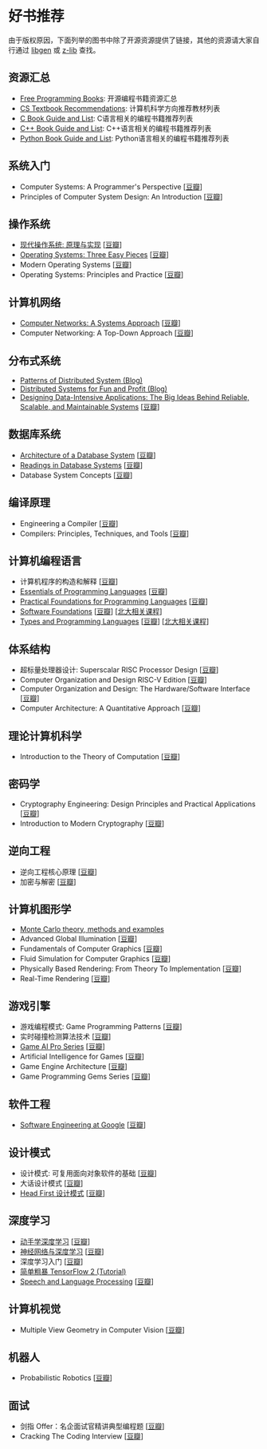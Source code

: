 # 好书推荐

<!-- 
    汇总类的书籍资源请放在 资源汇总 板块下

    书籍格式要求: 
        书籍名(优先英文原版，开源则附上链接，多版本则默认最新版) [豆瓣链接] [其他相关资源链接（如相关课程）]
    
    同板块下的顺序要求：
        先中文后英文，同种语言先开源后闭源，最后按从基础到深入或者字母序。
 -->

由于版权原因，下面列举的图书中除了开源资源提供了链接，其他的资源请大家自行通过 [libgen](http://libgen.is/) 或 [z-lib](https://z-lib.org/) 查找。

## 资源汇总

- [Free Programming Books](https://github.com/EbookFoundation/free-programming-books): 开源编程书籍资源汇总
- [CS Textbook Recommendations](https://4chan-science.fandom.com/wiki/Computer_Science_and_Engineering): 计算机科学方向推荐教材列表
- [C Book Guide and List](https://stackoverflow.com/questions/562303/the-definitive-c-book-guide-and-list): C语言相关的编程书籍推荐列表
- [C++ Book Guide and List](https://stackoverflow.com/questions/388242/the-definitive-c-book-guide-and-list): C++语言相关的编程书籍推荐列表
- [Python Book Guide and List](https://pythonbooks.org/): Python语言相关的编程书籍推荐列表

## 系统入门

- Computer Systems: A Programmer's Perspective [[豆瓣](https://book.douban.com/subject/26912767/)]
- Principles of Computer System Design: An Introduction [[豆瓣](https://book.douban.com/subject/3707841/)]

## 操作系统

- [现代操作系统: 原理与实现](https://ipads.se.sjtu.edu.cn/mospi/) [[豆瓣](https://book.douban.com/subject/35208251/)]
- [Operating Systems: Three Easy Pieces](https://pages.cs.wisc.edu/~remzi/OSTEP/) [[豆瓣](https://book.douban.com/subject/19973015/)]
- Modern Operating Systems [[豆瓣](https://book.douban.com/subject/27096665/)]
- Operating Systems: Principles and Practice [[豆瓣](https://book.douban.com/subject/25984145/)]

## 计算机网络

- [Computer Networks: A Systems Approach](https://book.systemsapproach.org/foreword.html) [[豆瓣](https://book.douban.com/subject/26417896/)]
- Computer Networking: A Top-Down Approach [[豆瓣](https://book.douban.com/subject/30280001/)]

## 分布式系统

- [Patterns of Distributed System (Blog)](https://github.com/dreamhead/patterns-of-distributed-systems)
- [Distributed Systems for Fun and Profit (Blog)](http://book.mixu.net/distsys/index.html)
- [Designing Data-Intensive Applications: The Big Ideas Behind Reliable, Scalable, and Maintainable Systems](https://github.com/Vonng/ddia) [[豆瓣](https://book.douban.com/subject/26197294/)]

## 数据库系统

- [Architecture of a Database System](https://dsf.berkeley.edu/papers/fntdb07-architecture.pdf) [[豆瓣](https://book.douban.com/subject/17665384/)]
- [Readings in Database Systems](http://www.redbook.io/) [[豆瓣](https://book.douban.com/subject/2256069/)]
- Database System Concepts [[豆瓣](https://book.douban.com/subject/10548379/)]

## 编译原理

- Engineering a Compiler [[豆瓣](https://book.douban.com/subject/5288601/)]
- Compilers: Principles, Techniques, and Tools [[豆瓣](https://book.douban.com/subject/1866231/)]

## 计算机编程语言

- 计算机程序的构造和解释 [[豆瓣](https://book.douban.com/subject/1148282/)]
- [Essentials of Programming Languages](https://eopl3.com/) [[豆瓣](https://book.douban.com/subject/3136252/)]
- [Practical Foundations for Programming Languages](https://www.cs.cmu.edu/~rwh/pfpl.html) [[豆瓣](https://book.douban.com/subject/26782198/)]
- [Software Foundations](https://softwarefoundations.cis.upenn.edu/) [[豆瓣](https://book.douban.com/subject/25712292/)] [[北大相关课程](https://xiongyingfei.github.io/SF/2021/)]
- [Types and Programming Languages](https://www.cis.upenn.edu/~bcpierce/tapl/) [[豆瓣](https://book.douban.com/subject/1761910/)] [[北大相关课程](https://xiongyingfei.github.io/DPPL/2021/main.htm)]

## 体系结构

- 超标量处理器设计: Superscalar RISC Processor Design [[豆瓣](https://book.douban.com/subject/26293546/)]
- Computer Organization and Design RISC-V Edition [[豆瓣](https://book.douban.com/subject/27103952/)]
- Computer Organization and Design: The Hardware/Software Interface [[豆瓣](https://book.douban.com/subject/26604008/)]
- Computer Architecture: A Quantitative Approach [[豆瓣](https://book.douban.com/subject/6795919/)]

## 理论计算机科学

- Introduction to the Theory of Computation [[豆瓣](https://book.douban.com/subject/1852515/)]

## 密码学

- Cryptography Engineering: Design Principles and Practical Applications [[豆瓣](https://book.douban.com/subject/26416592/)]
- Introduction to Modern Cryptography [[豆瓣](https://book.douban.com/subject/2678340/)]

## 逆向工程

- 逆向工程核心原理 [[豆瓣](https://book.douban.com/subject/25866389/)]
- 加密与解密 [[豆瓣](https://book.douban.com/subject/30288807/)]

## 计算机图形学

- [Monte Carlo theory, methods and examples](https://artowen.su.domains/mc/)
- Advanced Global Illumination [[豆瓣](https://book.douban.com/subject/2751153/)]
- Fundamentals of Computer Graphics [[豆瓣](https://book.douban.com/subject/26868819/)]
- Fluid Simulation for Computer Graphics [[豆瓣](https://book.douban.com/subject/2584523/)]
- Physically Based Rendering: From Theory To Implementation [[豆瓣](https://book.douban.com/subject/4306242/)]
- Real-Time Rendering [[豆瓣](https://book.douban.com/subject/30296179/)]

## 游戏引擎

- 游戏编程模式: Game Programming Patterns [[豆瓣](https://book.douban.com/subject/26880704/)]
- 实时碰撞检测算法技术 [[豆瓣](https://book.douban.com/subject/4861957/)]
- [Game AI Pro Series](http://www.gameaipro.com/) [[豆瓣](https://search.douban.com/book/subject_search?search_text=Game+AI+Pro&cat=1001)]
- Artificial Intelligence for Games [[豆瓣](https://book.douban.com/subject/3836472/)]
- Game Engine Architecture [[豆瓣](https://book.douban.com/subject/25815142/)]
- Game Programming Gems Series [[豆瓣](https://search.douban.com/book/subject_search?search_text=Game+Programming+Gems&cat=1001)]

## 软件工程

- [Software Engineering at Google](https://abseil.io/resources/swe-book) [[豆瓣](https://book.douban.com/subject/34875994/)]

## 设计模式

- 设计模式: 可复用面向对象软件的基础 [[豆瓣](https://book.douban.com/subject/1052241/)]
- 大话设计模式 [[豆瓣](https://book.douban.com/subject/2334288/)]
- [Head First 设计模式](https://awesome-programming-books.github.io/design-pattern/HeadFirst%E8%AE%BE%E8%AE%A1%E6%A8%A1%E5%BC%8F.pdf) [[豆瓣](https://book.douban.com/subject/2243615/)]

## 深度学习

- [动手学深度学习](https://zh.d2l.ai) [[豆瓣](https://book.douban.com/subject/33450010/)]
- [神经网络与深度学习](https://nndl.github.io/) [[豆瓣](https://book.douban.com/subject/35044046/)]
- 深度学习入门 [[豆瓣](https://book.douban.com/subject/30270959/)]
- [简单粗暴 TensorFlow 2 (Tutorial)](https://tf.wiki/)
- [Speech and Language Processing](https://web.stanford.edu/~jurafsky/slp3/) [[豆瓣](https://book.douban.com/subject/5373023/)]

## 计算机视觉

- Multiple View Geometry in Computer Vision [[豆瓣](https://book.douban.com/subject/1841346/)]

## 机器人

- Probabilistic Robotics [[豆瓣](https://book.douban.com/subject/2861227/)]

## 面试

- 剑指 Offer：名企面试官精讲典型编程题 [[豆瓣](https://book.douban.com/subject/27008702/)]
- Cracking The Coding Interview [[豆瓣](https://book.douban.com/subject/10436668/)]
